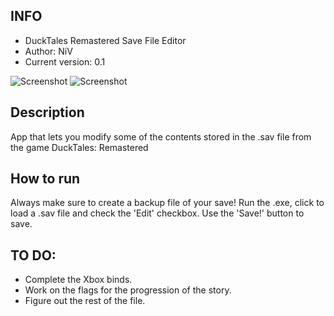 ## INFO ##
- DuckTales Remastered Save File Editor
- Author: NiV
- Current version: 0.1

![Screenshot](https://i.gyazo.com/9b2d5870bb382d28bb2d433387eda21f.png)
![Screenshot](https://i.gyazo.com/5a234eedf79a913ebfec6decd3413dab.png)

## Description ##
App that lets you modify some of the contents stored in the .sav file from the game DuckTales: Remastered

## How to run ##
Always make sure to create a backup file of your save!
Run the .exe, click to load a .sav file and check the 'Edit' checkbox. Use the 'Save!' button to save.

## TO DO: ##
- Complete the Xbox binds.
- Work on the flags for the progression of the story.
- Figure out the rest of the file.